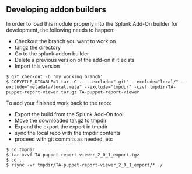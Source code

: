 ## Developing addon builders

In order to load this module properly into the Splunk Add-On builder for development, the following needs to happen:

- Checkout the branch you want to work on
- tar.gz the directory
- Go to the splunk addon builder
- Delete a previous version of the add-on if it exists
- Import this version

```
$ git checkout -b 'my working branch'
$ COPYFILE_DISABLE=1 tar -C .. --exclude=".git" --exclude="local/" --exclude="metadata/local.meta" --exclude="tmpdir" -czvf tmpdir/TA-puppet-report-viewer.tar.gz TA-puppet-report-viewer
```

To add your finished work back to the repo:
- Export the build from the Splunk Add-On tool
- Move the downloaded tar.gz to tmpdir
- Expand the export the export in tmpdir
- sync the local repo with the tmpdir contents
- proceed with git commits as needed, etc

```
$ cd tmpdir
$ tar xzvf TA-puppet-report-viewer_2_0_1_export.tgz
$ cd ..
$ rsync -vr tmpdir/TA-puppet-report-viewer_2_0_1_export/* ./
```
